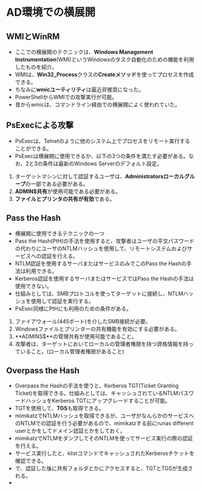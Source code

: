 # AD環境での横展開

## WMIとWinRM
- ここでの横展開のテクニックは、**Windows Management Instrumentation**(WMI)というWindowsのタスク自動化のための機能を利用したものを紹介。
- WMIは、**Win32_Process**クラスの**Createメソッド**を使ってプロセスを作成できる。
- ちなみに**wmicユーティリティ**は最近非推奨になった。
- PowerShellからWMIでの攻撃実行が可能。
- 昔からwmicは、コマンドライン経由での横展開によく使われていた。


## PsExecによる攻撃
- PsExecは、Telnetのように他のシステム上でプロセスをリモート実行することができる。
- PsExecは横展開に使用できるか、以下の3つの条件を満たす必要がある。なお、2と3の条件は最新のWindows Serverのデフォルト設定。
1. ターゲットマシンに対して認証するユーザは、**Administratorsローカルグループ**の一部である必要がある。
2. **ADMIN$共有**が使用可能である必要がある。
3. **ファイルとプリンタの共有が有効**である。


## Pass the Hash
- 横展開に使用できるテクニックの一つ
- Pass the Hash(PtH)の手法を使用すると、攻撃者はユーザの平文パスワードの代わりにユーザのNTLMハッシュを使用して、リモートシステムおよびサービスへの認証を行える。
- NTLM認証を使用するサーバまたはサービスのみでこのPass the Hashの手法は利用できる。
- Kerberos認証を使用するサーバまたはサービスではPass the Hashの手法は使用できない。
- 仕組みとしては、SMBプロトコルを使ってターゲットに接続し、NTLMハッシュを使用して認証を実行する。
- PsExec同様にPtHにも利用のための条件がある。
  
1. ファイアウォール(445ポート)を介したSMB接続が必要。
2. Windowsファイルとプリンターの共有機能を有効にする必要がある。
3. **ADMINS$**の管理共有が使用可能であること。
4. 攻撃者は、ターゲットにおいてローカルの管理者権限を持つ資格情報を持っていること。(ローカル管理者権限があること)
  

## Overpass the Hash
- Overpass the Hashの手法を使うと、Kerberos TGT(Ticket Granting Ticket)を取得できる。仕組みとしては、キャッシュされているNTLMパスワードハッシュをKerberos TGTにアップグレードすることが可能。
- TGTを使用して、**TGS**も取得できる。
- mimikatzでNTLMハッシュを取得できるが、ユーザがなんらかのサービスへのNTLMでの認証を行う必要があるので、mimikatzする前にrunas different userとかをしてドメイン認証とかをしておく。
- mimikatzでNTLMをダンプしてそのNTLMを使ってサービス実行の際の認証を行える。
- サービス実行したと、klistコマンドでキャッシュされたKerberosチケットを確認できる。
- で、認証した後に共有フォルダとかにアクセスすると、TGTとTGSが生成される。
- 